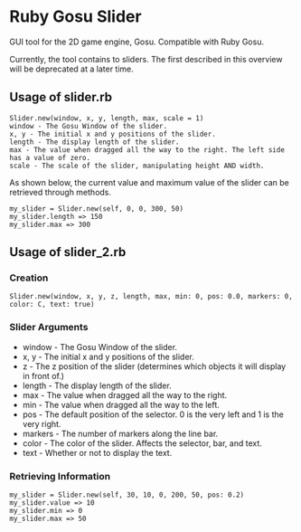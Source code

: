 # Ruby Gosu Slider

GUI tool for the 2D game engine, Gosu. Compatible with Ruby Gosu.

Currently, the tool contains to sliders. The first described in this overview will be deprecated at a later time.

## Usage of slider.rb

```
Slider.new(window, x, y, length, max, scale = 1)
window - The Gosu Window of the slider.
x, y - The initial x and y positions of the slider.
length - The display length of the slider.
max - The value when dragged all the way to the right. The left side has a value of zero.
scale - The scale of the slider, manipulating height AND width.
```

As shown below, the current value and maximum value of the slider can be retrieved through methods.

```
my_slider = Slider.new(self, 0, 0, 300, 50)
my_slider.length => 150
my_slider.max => 300
```

## Usage of slider_2.rb

### Creation
```
Slider.new(window, x, y, z, length, max, min: 0, pos: 0.0, markers: 0, color: C, text: true)
```

### Slider Arguments
- window - The Gosu Window of the slider.
- x, y - The initial x and y positions of the slider.
- z - The z position of the slider (determines which objects it will display in front of.)
- length - The display length of the slider.
- max - The value when dragged all the way to the right.
- min - The value when dragged all the way to the left.
- pos - The default position of the selector. 0 is the very left and 1 is the very right.
- markers - The number of markers along the line bar.
- color - The color of the slider. Affects the selector, bar, and text.
- text - Whether or not to display the text.

### Retrieving Information
```
my_slider = Slider.new(self, 30, 10, 0, 200, 50, pos: 0.2)
my_slider.value => 10
my_slider.min => 0
my_slider.max => 50
```

